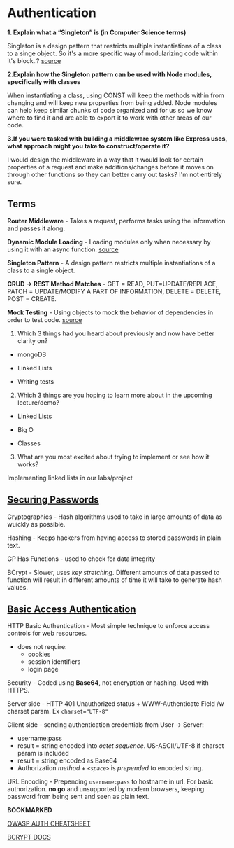 # Authentication

**1. Explain what a “Singleton” is (in Computer Science terms)**

Singleton is a design pattern that restricts multiple instantiations of a class to a singe object. So it's a more specific way of modularizing code within it's block..? [source](https://www.geeksforgeeks.org/singleton-design-pattern/)

**2.Explain how the Singleton pattern can be used with Node modules, specifically with classes**

When instantiating a class, using CONST will keep the methods within from changing and will keep new properties from being added. Node modules can help keep similar chunks of code organized and for us so we know where to find it and are able to export it to work with other areas of our code.

**3.If you were tasked with building a middleware system like Express uses, what approach might you take to construct/operate it?**

I would design the middleware in a way that it would look for certain properties of a request and make additions/changes before it moves on through other functions so they can better carry out tasks? I'm not entirely sure.

## Terms

**Router Middleware** - Takes a request, performs tasks using the information and passes it along.

**Dynamic Module Loading** - Loading modules only when necessary by using it with an async function. [source](https://gist.github.com/Rich-Harris/ea561810900eedd2a8e9afbc78ddd566)

**Singleton Pattern** - A design pattern restricts multiple instantiations of a class to a single object.

**CRUD -> REST Method Matches** - GET = READ, PUT=UPDATE/REPLACE, PATCH = UPDATE/MODIFY A PART OF INFORMATION, DELETE = DELETE, POST = CREATE.

**Mock Testing** - Using objects to mock the behavior of dependencies in order to test code. [source](https://devopedia.org/mock-testing#:~:text=Mock%20testing%20is%20an%20approach,behaviour%20of%20the%20real%20ones.)

1. Which 3 things had you heard about previously and now have better clarity on?

- mongoDB

- Linked Lists

- Writing tests

2. Which 3 things are you hoping to learn more about in the upcoming lecture/demo?

- Linked Lists

- Big O

- Classes

3. What are you most excited about trying to implement or see how it works?

Implementing linked lists in our labs/project

## [Securing Passwords](https://thehackernews.com/2014/04/securing-passwords-with-bcrypt-hashing.html)

Cryptographics - Hash algorithms used to take in large amounts of data as wuickly as possible.

Hashing - Keeps hackers from having access to stored passwords in plain text.

GP Has Functions - used to check for data integrity

BCrypt - Slower, uses *key stretching*. Different amounts of data passed to function will result in different amounts of time it will take to generate hash values.

## [Basic Access Authentication](https://en.wikipedia.org/wiki/Basic_access_authentication)

HTTP Basic Authentication - Most simple technique to enforce access controls for web resources.
  - does not require:
    - cookies
    - session identifiers
    - login page

Security - Coded using **Base64**, not encryption or hashing. Used with HTTPS.

Server side - HTTP 401 Unauthorized status + WWW-Authenticate Field /w charset param. Ex `charset="UTF-8"`

Client side - sending authentication credentials from User -> Server:
  - username:pass
  - result = string encoded into *octet sequence*. US-ASCII/UTF-8 if charset param is included
  - result = string encoded as Base64
  - Authorization *method* + *`<space>`* is *prepended* to encoded string.

URL Encoding - Prepending `username:pass` to hostname in url. For basic authorization. **no go** and unsupported by modern browsers, keeping password from being sent and seen as plain text.

**BOOKMARKED**

[OWASP AUTH CHEATSHEET](https://www.owasp.org/index.php/Authentication_Cheat_Sheet)

[BCRYPT DOCS](https://www.npmjs.com/package/bcrypt)


